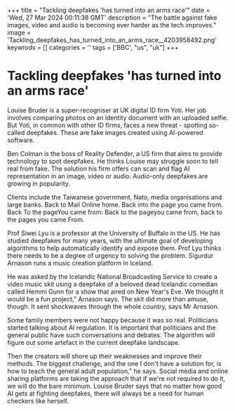 +++
title = "Tackling deepfakes 'has turned into an arms race'"
date = 'Wed, 27 Mar 2024 00:11:38 GMT'
description = "The battle against fake images, video and audio is becoming ever harder as the tech improves."
image = 'Tackling_deepfakes_has_turned_into_an_arms_race__4203958492.png'
keywrods =  []
categories = ''
tags = ['BBC', "us", "uk"]
+++

# Tackling deepfakes 'has turned into an arms race'

Louise Bruder is a super-recogniser at UK digital ID firm Yoti.
Her job involves comparing photos on an identity document with an uploaded selfie.
But Yoti, in common with other ID firms, faces a new threat - spotting so-called deepfakes.
These are fake images created using AI-powered software.

Ben Colman is the boss of Reality Defender, a US firm that aims to provide technology to spot deepfakes.
He thinks Louise may struggle soon to tell real from fake.
The solution his firm offers can scan and flag AI representation in an image, video or audio.
Audio-only deepfakes are growing in popularity.

Clients include the Taiwanese government, Nato, media organisations and large banks.
Back to Mail Online home.
Back into the page you came from.
Back To the pageYou came from: Back to the pageyou came from, back to the pages you came From.

Prof Siwei Lyu is a professor at the University of Buffalo in the US.
He has studied deepfakes for many years, with the ultimate goal of developing algorithms to help automatically identify and expose them.
Prof Lyu thinks there needs to be a degree of urgency to solving the problem.
Sigurdur Arnason runs a music creation platform in Iceland.

He was asked by the Icelandic National Broadcasting Service to create a video music skit using a deepfake of a beloved dead Icelandic comedian called Hemmi Gunn for a show that aired on New Year<bb>'s Eve.
We thought it would be a fun project," Arnason says.
The skit did more than amuse, though.
It sent shockwaves through the whole country, says Mr Arnason.

Some family members were not happy because it was so real.
Politicians started talking about AI regulation.
It is important that politicians and the general public have such conversations and debates.
The algorithm will figure out some artefact in the current deepfake landscape.

Then the creators will shore up their weaknesses and improve their methods.
The biggest challenge, and the one I don<bb>'t have a solution for, is how to teach the general adult population,<bb>" he says.
Social media and online sharing platforms are taking the approach that if we<bb>'re not required to do it, we will do the bare minimum.
Louise Bruder says that no matter how good AI gets at fighting deepfakes, there will always be a need for human checkers like herself.


